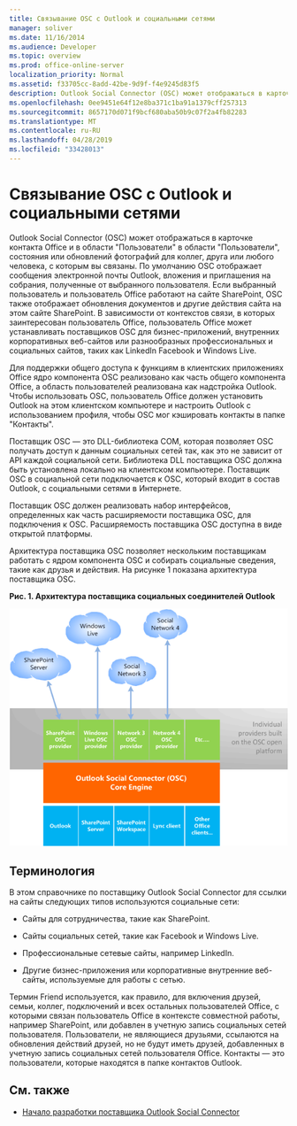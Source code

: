 ```yaml
---
title: Связывание OSC с Outlook и социальными сетями
manager: soliver
ms.date: 11/16/2014
ms.audience: Developer
ms.topic: overview
ms.prod: office-online-server
localization_priority: Normal
ms.assetid: f33705cc-8add-42be-9d9f-f4e9245d83f5
description: Outlook Social Connector (OSC) может отображаться в карточке контакта Office и в области "Пользователи" в области "Пользователи", состояния или обновлений фотографий для коллег, друга или любого человека, с которым вы связаны.
ms.openlocfilehash: 0ee9451e64f12e8ba371c1ba91a1379cff257313
ms.sourcegitcommit: 8657170d071f9bcf680aba50b9c07f2a4fb82283
ms.translationtype: MT
ms.contentlocale: ru-RU
ms.lasthandoff: 04/28/2019
ms.locfileid: "33428013"
---
```

# <a name="relating-the-osc-with-outlook-and-social-networks"></a>Связывание OSC с Outlook и социальными сетями

Outlook Social Connector (OSC) может отображаться в карточке контакта Office и в области "Пользователи" в области "Пользователи", состояния или обновлений фотографий для коллег, друга или любого человека, с которым вы связаны. По умолчанию OSC отображает сообщения электронной почты Outlook, вложения и приглашения на собрания, полученные от выбранного пользователя. Если выбранный пользователь и пользователь Office работают на сайте SharePoint, OSC также отображает обновления документов и другие действия сайта на этом сайте SharePoint. В зависимости от контекстов связи, в которых заинтересован пользователь Office, пользователь Office может устанавливать поставщиков OSC для бизнес-приложений, внутренних корпоративных веб-сайтов или разнообразных профессиональных и социальных сайтов, таких как LinkedIn Facebook и Windows Live.
  
Для поддержки общего доступа к функциям в клиентских приложениях Office ядро компонента OSC реализовано как часть общего компонента Office, а область пользователей реализована как надстройка Outlook. Чтобы использовать OSC, пользователь Office должен установить Outlook на этом клиентском компьютере и настроить Outlook с использованием профиля, чтобы OSC мог кэшировать контакты в папке "Контакты". 
  
Поставщик OSC — это DLL-библиотека COM, которая позволяет OSC получать доступ к данным социальных сетей так, как это не зависит от API каждой социальной сети. Библиотека DLL поставщика OSC должна быть установлена локально на клиентском компьютере. Поставщик OSC в социальной сети подключается к OSC, который входит в состав Outlook, с социальными сетями в Интернете.
  
Поставщик OSC должен реализовать набор интерфейсов, определенных как часть расширяемости поставщика OSC, для подключения к OSC. Расширяемость поставщика OSC доступна в виде открытой платформы.
  
Архитектура поставщика OSC позволяет нескольким поставщикам работать с ядром компонента OSC и собирать социальные сведения, такие как друзья и действия. На рисунке 1 показана архитектура поставщика OSC.
  
**Рис. 1. Архитектура поставщика социальных соединителей Outlook**

![Социальные сети, поставщики OSC, OSC и Office](media/off15OSCRef_Architecture.gif)
  
## <a name="terminology"></a>Терминология

В этом справочнике по поставщику Outlook Social Connector для ссылки на сайты следующих типов используются социальные сети: 
  
- Сайты для сотрудничества, такие как SharePoint.
    
- Сайты социальных сетей, такие как Facebook и Windows Live.
    
- Профессиональные сетевые сайты, например LinkedIn.
    
- Другие бизнес-приложения или корпоративные внутренние веб-сайты, используемые для работы с сетью.
    
Термин Friend используется, как правило, для включения друзей, семьи, коллег, подключений и всех остальных пользователей Office, с которыми связан пользователь Office в контексте совместной работы, например SharePoint, или добавлен в учетную запись социальных сетей пользователя. Пользователи, не являющиеся друзьями, ссылаются на обновления действий друзей, но не будут иметь друзей, добавленных в учетную запись социальных сетей пользователя Office. Контакты — это пользователи, которые находятся в папке контактов Outlook. 
  
## <a name="see-also"></a>См. также

- [Начало разработки поставщика Outlook Social Connector](getting-started-with-developing-an-outlook-social-connector-provider.md)

